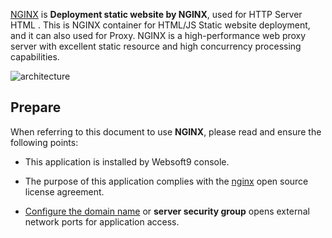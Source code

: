 [NGINX](https://hub.docker.com/_/nginx) is **Deployment static website by NGINX**, used for HTTP Server HTML . This is NGINX container for HTML/JS Static website deployment, and it can also used for Proxy. NGINX is a high-performance web proxy server with excellent static resource and high concurrency processing capabilities.


![architecture](https://libs.websoft9.com/Websoft9/DocsPicture/zh/nginx/nginx-architecture-websoft9.png)


## Prepare

When referring to this document to use **NGINX**, please read and ensure the following points:

- This application is installed by Websoft9 console.

- The purpose of this application complies with the [nginx](https://github.com/nginx/njs/blob/master/LICENSE) open source license agreement.

- [Configure the domain name](./domain-set) or **server security group** opens external network ports for application access.